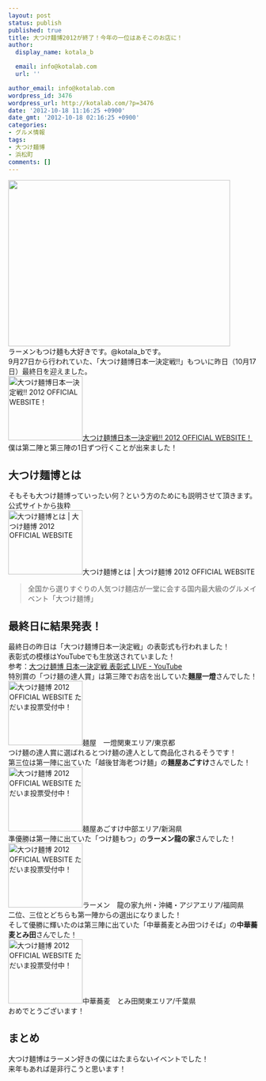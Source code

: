 ```yaml
---
layout: post
status: publish
published: true
title: 大つけ麺博2012が終了！今年の一位はあそこのお店に！
author:
  display_name: kotala_b

  email: info@kotalab.com
  url: ''

author_email: info@kotalab.com
wordpress_id: 3476
wordpress_url: http://kotalab.com/?p=3476
date: '2012-10-18 11:16:25 +0900'
date_gmt: '2012-10-18 02:16:25 +0900'
categories:
- グルメ情報
tags:
- 大つけ麺博
- 浜松町
comments: []
---
```

<p><a href="http://kotalab.com/wp-content/uploads/tukemenhaku_121018.jpg" target="_blank"><img src="http://kotalab.com/wp-content/uploads/tukemenhaku_121018.jpg" alt="" title="tukemenhaku_121018" width="448" height="336" class="alignnone size-full wp-image-3482" /></a><br />
ラーメンもつけ麺も大好きです。@kotala_bです。<br />
9月27日から行われていた、「大つけ麺博日本一決定戦!!」もついに昨日（10月17日）最終日を迎えました。<br />
<a href="http://dai-tsukemen-haku.com/" target="_blank"><img  class="alignleft" src="http://capture.heartrails.com/150x130?http://dai-tsukemen-haku.com/" alt="大つけ麺博日本一決定戦!! 2012 OFFICIAL WEBSITE！" width="150" height="130" /></a><a href="http://dai-tsukemen-haku.com/" target="_blank">大つけ麺博日本一決定戦!! 2012 OFFICIAL WEBSITE！</a><a href="http://b.hatena.ne.jp/entry/http://dai-tsukemen-haku.com/" target="_blank"><img border="0" src="http://b.hatena.ne.jp/entry/image/http://dai-tsukemen-haku.com/" alt="" /></a><br style="clear:both;" />僕は第二陣と第三陣の1日ずつ行くことが出来ました！<br />
<!--more--></p>
<h2>大つけ麺博とは</h2>
<p>そもそも大つけ麺博っていったい何？という方のためにも説明させて頂きます。<br />
公式サイトから抜粋<br />
<span class="removed_link" title="http://dai-tsukemen-haku.com/about.html"><img  class="alignleft" src="http://capture.heartrails.com/150x130?http://dai-tsukemen-haku.com/about.html" alt="大つけ麺博とは | 大つけ麺博 2012 OFFICIAL WEBSITE" width="150" height="130" /></span><span class="removed_link" title="http://dai-tsukemen-haku.com/about.html">大つけ麺博とは | 大つけ麺博 2012 OFFICIAL WEBSITE</span><a href="http://b.hatena.ne.jp/entry/http://dai-tsukemen-haku.com/about.html" target="_blank"><img border="0" src="http://b.hatena.ne.jp/entry/image/http://dai-tsukemen-haku.com/about.html" alt="" /></a><br style="clear:both;" /></p>
<blockquote><p>全国から選りすぐりの人気つけ麺店が一堂に会する国内最大級のグルメイベント「大つけ麺博」</p></blockquote>
<h2>最終日に結果発表！</h2>
<p>最終日の昨日は「大つけ麺博日本一決定戦」の表彰式も行われました！<br />
表彰式の模様はYouTubeでも生放送されていました！<br />
参考：<a href="http://www.youtube.com/watch?v=S5NY3TUKCvU" target="_blank">大つけ麺博 日本一決定戦 表彰式 LIVE - YouTube</a><br />
特別賞の「つけ麺の達人賞」は第三陣でお店を出していた<strong>麺屋一燈</strong>さんでした！<br />
<span class="removed_link" title="http://dai-tsukemen-haku.com/shop/detail/id/45/"><img  class="alignleft" src="http://capture.heartrails.com/150x130?http://dai-tsukemen-haku.com/shop/detail/id/45/" alt="大つけ麺博 2012 OFFICIAL WEBSITE ただいま投票受付中！" width="150" height="130" /></span><span class="removed_link" title="http://dai-tsukemen-haku.com/shop/detail/id/45/">麺屋　一燈関東エリア/東京都</span><br style="clear:both" />つけ麺の達人賞に選ばれるとつけ麺の達人として商品化されるそうです！<br />
第三位は第一陣に出ていた「越後甘海老つけ麺」の<strong>麺屋あごすけ</strong>さんでした！<br />
<span class="removed_link" title="http://dai-tsukemen-haku.com/shop/detail/id/26/"><img  class="alignleft" src="http://capture.heartrails.com/150x130?http://dai-tsukemen-haku.com/shop/detail/id/26/" alt="大つけ麺博 2012 OFFICIAL WEBSITE ただいま投票受付中！" width="150" height="130" /></span><span class="removed_link" title="http://dai-tsukemen-haku.com/shop/detail/id/26/">麺屋あごすけ中部エリア/新潟県</span><br style="clear:both;" />準優勝は第一陣に出ていた「つけ麺もつ」の<strong>ラーメン龍の家</strong>さんでした！<br />
<span class="removed_link" title="http://dai-tsukemen-haku.com/shop/detail/id/14/"><img  class="alignleft" src="http://capture.heartrails.com/150x130?http://dai-tsukemen-haku.com/shop/detail/id/14/" alt="大つけ麺博 2012 OFFICIAL WEBSITE ただいま投票受付中！" width="150" height="130" /></span><span class="removed_link" title="http://dai-tsukemen-haku.com/shop/detail/id/14/">ラーメン　龍の家九州・沖縄・アジアエリア/福岡県</span><br style="clear:both;" />二位、三位とどちらも第一陣からの選出になりました！<br />
そして優勝に輝いたのは第三陣に出ていた「中華蕎麦とみ田つけそば」の<strong>中華蕎麦とみ田</strong>さんでした！<br />
<span class="removed_link" title="http://dai-tsukemen-haku.com/shop/detail/id/80/"><img  class="alignleft" src="http://capture.heartrails.com/150x130?http://dai-tsukemen-haku.com/shop/detail/id/80/" alt="大つけ麺博 2012 OFFICIAL WEBSITE ただいま投票受付中！" width="150" height="130" /></span><span class="removed_link" title="http://dai-tsukemen-haku.com/shop/detail/id/80/">中華蕎麦　とみ田関東エリア/千葉県</span><br style="clear:both;" />おめでとうございます！</p>
<h2>まとめ</h2>
<p>大つけ麺博はラーメン好きの僕にはたまらないイベントでした！<br />
来年もあれば是非行こうと思います！</p>
